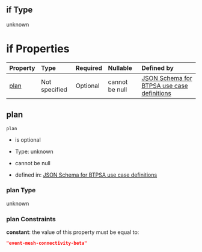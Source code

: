 ## if Type

unknown

# if Properties

| Property      | Type          | Required | Nullable       | Defined by                                                                                                                                                                                                                                  |
| :------------ | :------------ | :------- | :------------- | :------------------------------------------------------------------------------------------------------------------------------------------------------------------------------------------------------------------------------------------ |
| [plan](#plan) | Not specified | Optional | cannot be null | [JSON Schema for BTPSA use case definitions](btpsa-usecase-properties-services-items-allof-1-then-allof-38-then-allof-2-if-properties-plan.md "undefined#/properties/services/items/allOf/1/then/allOf/38/then/allOf/2/if/properties/plan") |

## plan



`plan`

*   is optional

*   Type: unknown

*   cannot be null

*   defined in: [JSON Schema for BTPSA use case definitions](btpsa-usecase-properties-services-items-allof-1-then-allof-38-then-allof-2-if-properties-plan.md "undefined#/properties/services/items/allOf/1/then/allOf/38/then/allOf/2/if/properties/plan")

### plan Type

unknown

### plan Constraints

**constant**: the value of this property must be equal to:

```json
"event-mesh-connectivity-beta"
```
